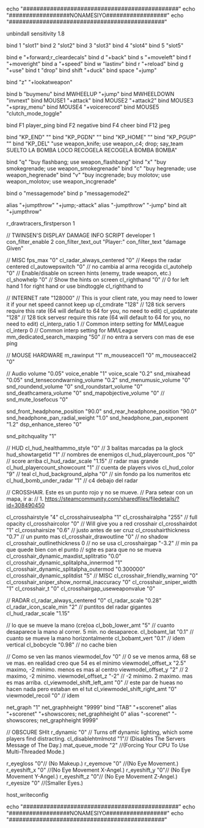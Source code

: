 echo "##############################################"
echo "##################NONAMESIYO##################"
echo "##############################################"

unbindall
sensitivity 1.8

bind 1 "slot1"
bind 2 "slot2"
bind 3 "slot3"
bind 4 "slot4"
bind 5 "slot5"

bind e "+forward;r_cleardecals" 
bind d "+back" 
bind s "+moveleft" 
bind f "+moveright" 
bind a "+speed" 
bind w "lastinv" 
bind r "+reload" 
bind g "+use" 
bind t "drop"
bind shift "+duck" 
bind space "+jump" 

bind "z" "+lookatweapon"

bind b "buymenu"
bind MWHEELUP "+jump" 
bind MWHEELDOWN "invnext" 
bind MOUSE1 "+attack" 
bind MOUSE2 "+attack2" 
bind MOUSE3 "+spray_menu"
bind MOUSE4 "+voicerecord" 
bind MOUSE5 "clutch_mode_toggle"

bind F1 player_ping
bind F2 negative
bind F4 cheer
bind F12 jpeg

bind "KP_END" ""
bind "KP_PGDN" ""
bind "KP_HOME" ""
bind "KP_PGUP" ""
bind "KP_DEL" "use weapon_knife; use weapon_c4; drop; say_team SUELTO LA BOMBA LOCO RECOGELA RECOGELA BOMBA BOMBA"

bind "q" "buy flashbang; use weapon_flashbang"
bind "x" "buy smokegrenade; use weapon_smokegrenade"
bind "c" "buy hegrenade; use weapon_hegrenade"
bind "v" "buy incgrenade; buy molotov; use weapon_molotov; use weapon_incgrenade"

bind o "messagemode" 
bind p "messagemode2"

alias "+jumpthrow" "+jump;-attack" 
alias "-jumpthrow" "-jump" 
bind alt "+jumpthrow"

r_drawtracers_firstperson 1

// TWINSEN'S DISPLAY DAMAGE INFO SCRIPT
developer 1
con_filter_enable 2
con_filter_text_out "Player:"
con_filter_text "damage Given"

// MISC
fps_max "0"
cl_radar_always_centered "0" // Keeps the radar centered
cl_autowepswitch "0" // no cambia al arma recogida
cl_autohelp "0" // Enable/disable on screen hints (enemy, trade weapon, etc.)
cl_showhelp "0" // Show the hints on screen
cl_righthand "0" // 0 for left hand 1 for right hand or use bindtoggle <key> cl_righthand to 

// INTERNET
rate "128000" // This is your client rate, you may need to lower it if your net speed cannot keep up
cl_cmdrate "128" // 128 tick servers require this rate (64 will default to 64 for you, no need to edit)
cl_updaterate "128" // 128 tick servesr require this rate (64 will default to 64 for you, no need to edit)
cl_interp_ratio 1 // Common interp setting for MM/League
cl_interp 0 // Common interp setting for MM/League
mm_dedicated_search_maxping "50" // no entra a servers con mas de ese ping 

// MOUSE HARDWARE
m_rawinput "1" 
m_mouseaccel1 "0" 
m_mouseaccel2 "0"


// Audio
volume "0.05"
voice_enable "1"
voice_scale "0.2"
snd_mixahead "0.05"
snd_tensecondwarning_volume "0.2"
snd_menumusic_volume "0"
snd_roundend_volume "0"
snd_roundstart_volume "0"
snd_deathcamera_volume "0"
snd_mapobjective_volume "0"
// snd_mute_losefocus "0"

snd_front_headphone_position "90.0"
snd_rear_headphone_position "90.0"
snd_headphone_pan_radial_weight "1.0"
snd_headphone_pan_exponent "1.2"
dsp_enhance_stereo "0"

snd_pitchquality "1"

// HUD
cl_hud_healthammo_style "0" // 3 balitas marcadas pa la glock
hud_showtargetid "1" // nombres de enemigos
cl_hud_playercount_pos "0" // score arriba
cl_hud_radar_scale "1.15" // radar mas grande
cl_hud_playercount_showcount "1" // cuenta de players vivos
cl_hud_color "9" // teal 
cl_hud_background_alpha "0" // sin fondo pa los numeritos etc
cl_hud_bomb_under_radar "1" // c4 debajo del radar

// CROSSHAIR. Este es un punto rojo y no se mueve. // Para setear con un mapa, ir a: // 1. https://steamcommunity.com/sharedfiles/filedetails/?id=308490450 

cl_crosshairstyle "4" 
cl_crosshairusealpha "1"
cl_crosshairalpha "255" // full opacity
cl_crosshaircolor "0" // Will give you a red crosshair
cl_crosshairdot "1" 
cl_crosshairsize "0.6" // justo antes de ser cruz
cl_crosshairthickness "0.7" // un punto mas
cl_crosshair_drawoutline "0" // no shadow
cl_crosshair_outlinethickness 0 // no se usa
cl_crosshairgap "-3.2" // min pa que quede bien con el punto
// sgte es para que no se mueva
cl_crosshair_dynamic_maxdist_splitratio "0.0" 
cl_crosshair_dynamic_splitalpha_innermod "1" 
cl_crosshair_dynamic_splitalpha_outermod "0.300000" 
cl_crosshair_dynamic_splitdist "5" 
// MISC
cl_crosshair_friendly_warning "0" 
cl_crosshair_sniper_show_normal_inaccuracy "0" 
cl_crosshair_sniper_width "1"
cl_crosshair_t "0" 
cl_crosshairgap_useweaponvalue "0" 


// RADAR 
cl_radar_always_centered "0" 
cl_radar_scale "0.28" 
cl_radar_icon_scale_min "2" // puntitos del radar gigantes
cl_hud_radar_scale "1.15"

// lo que se mueve la mano (cre)oa
cl_bob_lower_amt "5" // cuanto desaparece la mano al correr. 5 min. no desaparece.
cl_bobamt_lat "0.1" // cuanto se mueve la mano horizontalmente
cl_bobamt_vert "0.1" // idem vertical
cl_bobcycle "0.98" // no cache bien

// Como se ven las manos
viewmodel_fov "0" // 0 se ve menos arma, 68 se ve mas. en realidad creo que 54 es el minimo 
viewmodel_offset_x "2.5" maximo, -2 minimo. menos es mas al centro 
viewmodel_offset_y "2" // 2 maximo, -2 minimo. 
viewmodel_offset_z "-2" // -2 minimo. 2 maximo. mas es mas arriba.
cl_viewmodel_shift_left_amt "0" // este par de hueas no hacen nada pero estaban en el tut 
cl_viewmodel_shift_right_amt "0"
viewmodel_recoil "0" // idem

net_graph "1" net_graphheight "9999" 
bind "TAB" "+scorenet" 
alias "+scorenet" "+showscores; net_graphheight 0" 
alias "-scorenet" "-showscores; net_graphheight 9999" 


// OBSCURE SHIt
r_dynamic "0" // Turns off dynamic lighting, which some players find distracting.
cl_disablehtmlmotd "1"// (Disables The Servers Message of The Day.)
mat_queue_mode "2" //(Forcing Your CPU To Use Multi-Threaded Mode.)

r_eyegloss "0"// (No Makeup.)
r_eyemove "0" //(No Eye Movement.)
r_eyeshift_x "0" //(No Eye Movement X-Angel.)
r_eyeshift_y "0"// (No Eye Movement Y-Angel.)
r_eyeshift_z "0"// (No Eye Movement Z-Angel.)
r_eyesize "0" //(Smaller Eyes.)

host_writeconfig 

echo "##############################################"
echo "##################NONAMESIYO##################"
echo "##############################################"

